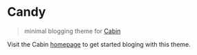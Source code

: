 # Candy
> minimal blogging theme for [Cabin](https://github.com/colinwren/Cabin)

Visit the Cabin [homepage](http://colinwren.github.io/Cabin/#getting-started) to get started bloging with this theme.

